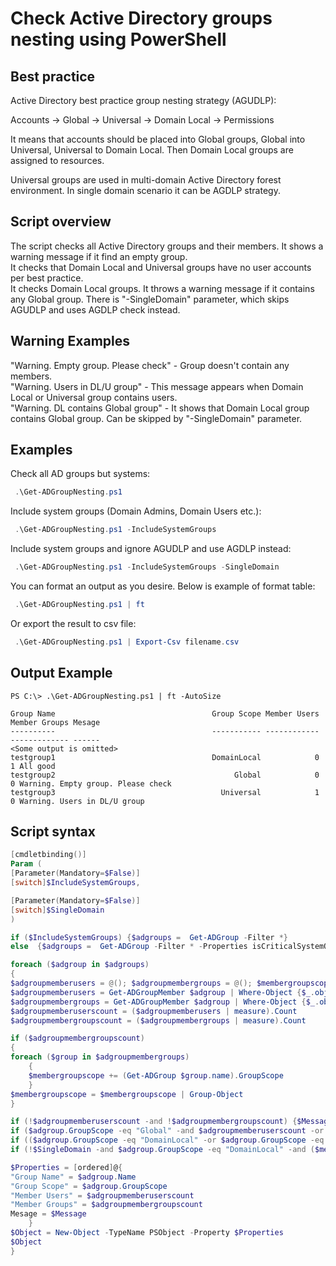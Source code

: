 # Check Active Directory groups nesting using PowerShell

## Best practice

Active Directory best practice group nesting strategy (AGUDLP):

Accounts -> Global -> Universal -> Domain Local -> Permissions

It means that accounts should be placed into Global groups, Global into Universal, Universal to Domain Local. Then Domain Local groups are assigned to resources.

Universal groups are used in multi-domain Active Directory forest environment. In single domain scenario it can be AGDLP strategy.

## Script overview

The script checks all Active Directory groups and their members.  It shows a warning message if it find an empty group.  
It checks that Domain Local and Universal groups have no user accounts per best practice.  
It checks Domain Local groups. It throws a warning message if it contains any Global group. There is "-SingleDomain" parameter, which skips AGUDLP and uses AGDLP check instead.

## Warning Examples

"Warning. Empty group. Please check" - Group doesn't contain any members.  
"Warning. Users in DL/U group" - This message appears when Domain Local or Universal group contains users.  
"Warning. DL contains Global group" - It shows that Domain Local group contains Global group. Can be skipped by "-SingleDomain" parameter.

## Examples

Check all AD groups but systems:

```PowerShell
 .\Get-ADGroupNesting.ps1
```

Include system groups (Domain Admins, Domain Users etc.):

```PowerShell
 .\Get-ADGroupNesting.ps1 -IncludeSystemGroups
```

Include system groups and ignore AGUDLP and use AGDLP instead:

```PowerShell
 .\Get-ADGroupNesting.ps1 -IncludeSystemGroups -SingleDomain
```

You can format an output as you desire. Below is example of format table:

```PowerShell
 .\Get-ADGroupNesting.ps1 | ft
```

Or export the result to csv file:

```PowerShell
 .\Get-ADGroupNesting.ps1 | Export-Csv filename.csv
```

## Output Example

```text
PS C:\> .\Get-ADGroupNesting.ps1 | ft -AutoSize

Group Name                                   Group Scope Member Users Member Groups Mesage
----------                                   ----------- ------------ ------------- ------
<Some output is omitted>
testgroup1                                   DomainLocal            0             1 All good
testgroup2                                        Global            0             0 Warning. Empty group. Please check
testgroup3                                     Universal            1             0 Warning. Users in DL/U group

```

## Script syntax

```PowerShell
[cmdletbinding()]
Param (
[Parameter(Mandatory=$False)]
[switch]$IncludeSystemGroups,

[Parameter(Mandatory=$False)]
[switch]$SingleDomain
)

if ($IncludeSystemGroups) {$adgroups =  Get-ADGroup -Filter *}
else  {$adgroups =  Get-ADGroup -Filter * -Properties isCriticalSystemObject | Where-Object { !($_.IsCriticalSystemObject)}}

foreach ($adgroup in $adgroups) 
{
$adgroupmemberusers = @(); $adgroupmembergroups = @(); $membergroupscope = @(); $Message = @()
$adgroupmemberusers = Get-ADGroupMember $adgroup | Where-Object {$_.objectClass -eq "user"}
$adgroupmembergroups = Get-ADGroupMember $adgroup | Where-Object {$_.objectClass -eq "group"}
$adgroupmemberuserscount = ($adgroupmemberusers | measure).Count
$adgroupmembergroupscount = ($adgroupmembergroups | measure).Count

if ($adgroupmembergroupscount) 
{
foreach ($group in $adgroupmembergroups) 
    {
    $membergroupscope += (Get-ADGroup $group.name).GroupScope
    }
$membergroupscope = $membergroupscope | Group-Object
}

if (!$adgroupmemberuserscount -and !$adgroupmembergroupscount) {$Message = "Warning. Empty group. Please check"}
if ($adgroup.GroupScope -eq "Global" -and $adgroupmemberuserscount -or $adgroupmembergroupscount) {$Message = "All good"}
if (($adgroup.GroupScope -eq "DomainLocal" -or $adgroup.GroupScope -eq "Universal") -and $adgroupmemberuserscount) {$Message = "Warning. Users in DL/U group"}
if (!$SingleDomain -and $adgroup.GroupScope -eq "DomainLocal" -and ($membergroupscope | where {$_.Name -eq "Global"}) ) {$Message = "Warning. DL contains Global group"}

$Properties = [ordered]@{
"Group Name" = $adgroup.Name
"Group Scope" = $adgroup.GroupScope
"Member Users" = $adgroupmemberuserscount
"Member Groups" = $adgroupmembergroupscount
Mesage = $Message
    }
$Object = New-Object -TypeName PSObject -Property $Properties
$Object
}
```